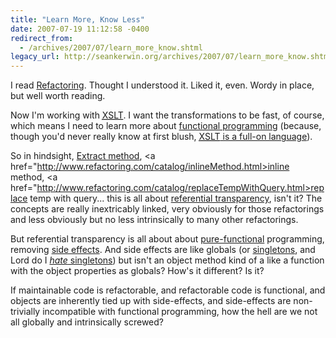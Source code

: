 ```yaml
---
title: "Learn More, Know Less"
date: 2007-07-19 11:12:58 -0400
redirect_from:
  - /archives/2007/07/learn_more_know.shtml
legacy_url: http://seankerwin.org/archives/2007/07/learn_more_know.shtml
---
```

I read <a href="http://www.amazon.com/o/asin/0201485672">Refactoring</a>.  Thought I understood it.  Liked it, even.  Wordy in place, but well worth reading.

Now I'm working with <a href="http://www.w3.org/TR/xslt"><abbr title="eXtensible Stylesheet Language Transformations">XSLT</abbr></a>.  I want the transformations to be fast, of course, which means I need to learn more about <a href="http://en.wikipedia.org/wiki/Functional_programming">functional programming</a> (because, though you'd never really know at first blush, <a href="http://www.ibm.com/developerworks/library/x-xslt/"><abbr title="eXtensible Stylesheet Language Transformations">XSLT</abbr> is a full-on language</a>).

So in hindsight, <a href="http://www.refactoring.com/catalog/extractMethod.html">Extract method</a>, <a href="http://www.refactoring.com/catalog/inlineMethod.html>inline method</a>, <a href="http://www.refactoring.com/catalog/replaceTempWithQuery.html>replace temp with query</a>... this is all about <a href="http://en.wikipedia.org/wiki/Referential_transparency">referential transparency</a>, isn't it?  The concepts are really inextricably linked, very obviously for those refactorings and less obviously but no less intrinsically to many other refactorings.

But referential transparency is all about about <a href="http://en.wikipedia.org/wiki/Pure_function">pure-functional</a> programming, removing <a href="http://en.wikipedia.org/wiki/Side_effect_%28computer_science%29">side effects</a>.  And side effects are like globals (or <a href="http://en.wikipedia.org/wiki/Singleton_pattern">singletons</a>, and Lord do I <a href="http://steve.yegge.googlepages.com/singleton-considered-stupid"><i>hate</i> singletons</a>) but isn't an object method kind of a like a function with the object properties as globals?  How's it different?  Is it?

If maintainable code is refactorable, and refactorable code is functional, and objects are inherently tied up with side-effects, and side-effects are non-trivially incompatible with functional programming, how the hell are we not all globally and intrinsically screwed?
